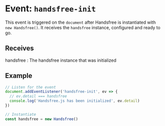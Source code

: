 # Event: `handsfree-init`

This event is triggered on the `document` after Handsfree is instantiated with `new Handsfree()`. It receives the `handsfree` instance, configured and ready to go.

## Receives

handsfree
: The handsfree instance that was initialized

## Example

```js
// Listen for the event
document.addEventListener('handsfree-init', ev => {
  // ev.detail === handsfree
  console.log('Handsfree.js has been initialized', ev.detail)
})

// Instantiate
const handsfree = new Handsfree()
```